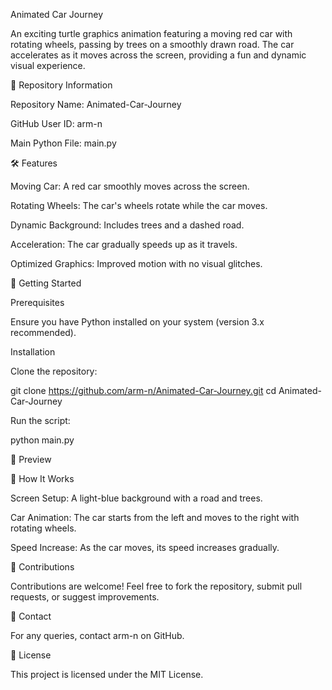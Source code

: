 Animated Car Journey

An exciting turtle graphics animation featuring a moving red car with rotating wheels, passing by trees on a smoothly drawn road. The car accelerates as it moves across the screen, providing a fun and dynamic visual experience.

📂 Repository Information

Repository Name: Animated-Car-Journey

GitHub User ID: arm-n

Main Python File: main.py

🛠️ Features

Moving Car: A red car smoothly moves across the screen.

Rotating Wheels: The car's wheels rotate while the car moves.

Dynamic Background: Includes trees and a dashed road.

Acceleration: The car gradually speeds up as it travels.

Optimized Graphics: Improved motion with no visual glitches.

🚀 Getting Started

Prerequisites

Ensure you have Python installed on your system (version 3.x recommended).

Installation

Clone the repository:

git clone https://github.com/arm-n/Animated-Car-Journey.git
cd Animated-Car-Journey

Run the script:

python main.py

📸 Preview



📄 How It Works

Screen Setup: A light-blue background with a road and trees.

Car Animation: The car starts from the left and moves to the right with rotating wheels.

Speed Increase: As the car moves, its speed increases gradually.

🤝 Contributions

Contributions are welcome! Feel free to fork the repository, submit pull requests, or suggest improvements.

📧 Contact

For any queries, contact arm-n on GitHub.

📜 License

This project is licensed under the MIT License.

